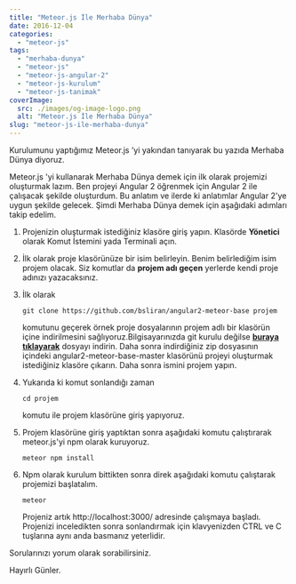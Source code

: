 ```yaml
---
title: "Meteor.js İle Merhaba Dünya"
date: 2016-12-04
categories: 
  - "meteor-js"
tags: 
  - "merhaba-dunya"
  - "meteor-js"
  - "meteor-js-angular-2"
  - "meteor-js-kurulum"
  - "meteor-js-tanimak"
coverImage:
  src: ./images/og-image-logo.png
  alt: "Meteor.js İle Merhaba Dünya"
slug: "meteor-js-ile-merhaba-dunya"
---
```


Kurulumunu yaptığımız Meteor.js ’yi yakından tanıyarak bu yazıda Merhaba Dünya diyoruz.

<!--more-->

Meteor.js 'yi kullanarak Merhaba Dünya demek için ilk olarak projemizi oluşturmak lazım. Ben projeyi Angular 2 öğrenmek için Angular 2 ile çalışacak şekilde oluşturdum. Bu anlatım ve ilerde ki anlatımlar Angular 2'ye uygun şekilde gelecek. Şimdi Merhaba Dünya demek için aşağıdaki adımları takip edelim.

1. Projenizin oluşturmak istediğiniz klasöre giriş yapın. Klasörde **Yönetici** olarak Komut İstemini yada Terminali açın.
2. İlk olarak proje klasörünüze bir isim belirleyin. Benim belirlediğim isim projem olacak. Siz komutlar da **projem adı geçen** yerlerde kendi proje adınızı yazacaksınız.
3. İlk olarak
    
    ```
    git clone https://github.com/bsliran/angular2-meteor-base projem
    ```
    
    komutunu geçerek örnek proje dosyalarının projem adlı bir klasörün içine indirilmesini sağlıyoruz.Bilgisayarınızda git kurulu değilse **[buraya tıklayarak](https://github.com/Urigo/angular2-meteor-base/archive/master.zip)** dosyayı indirin. Daha sonra indirdiğiniz zip dosyasının içindeki angular2-meteor-base-master klasörünü projeyi oluşturmak istediğiniz klasöre çıkarın. Daha sonra ismini projem yapın.
4. Yukarıda ki komut sonlandığı zaman
    
    ```
    cd projem
    ```
    
    komutu ile projem klasörüne giriş yapıyoruz.
5. Projem klasörüne giriş yaptıktan sonra aşağıdaki komutu çalıştırarak meteor.js'yi npm olarak kuruyoruz.
    
    ```
    meteor npm install
    ```
    
6. Npm olarak kurulum bittikten sonra direk aşağıdaki komutu çalıştarak projemizi başlatalım.
    
    ```
    meteor
    ```
    
    Projeniz artık http://localhost:3000/ adresinde çalışmaya başladı. Projenizi inceledikten sonra sonlandırmak için klavyenizden CTRL ve C tuşlarına aynı anda basmanız yeterlidir.

Sorularınızı yorum olarak sorabilirsiniz.

Hayırlı Günler.
